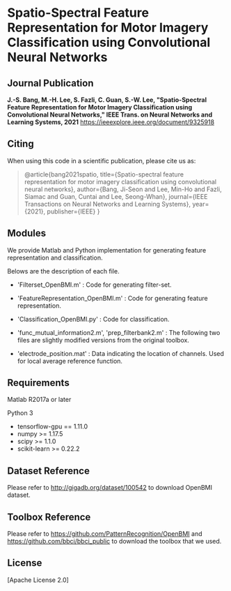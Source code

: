 # Spatio-Spectral Feature Representation for Motor Imagery Classification using Convolutional Neural Networks

## Journal Publication

**J.-S. Bang, M.-H. Lee, S. Fazli, C. Guan, S.-W. Lee, "Spatio-Spectral Feature Representation for Motor Imagery Classification using Convolutional Neural Networks," IEEE Trans. on Neural Networks and Learning Systems, 2021**
https://ieeexplore.ieee.org/document/9325918



## Citing
When using this code in a scientific publication, please cite us as:

>@article{bang2021spatio,
  title={Spatio-spectral feature representation for motor imagery classification using convolutional neural networks},
  author={Bang, Ji-Seon and Lee, Min-Ho and Fazli, Siamac and Guan, Cuntai and Lee, Seong-Whan},
  journal={IEEE Transactions on Neural Networks and Learning Systems},
  year={2021},
  publisher={IEEE}
}


## Modules
 We provide Matlab and Python implementation for generating feature representation and classification.

 Belows are the description of each file.
 

 - 'Filterset_OpenBMI.m' : Code for generating filter-set. 

 - 'FeatureRepresentation_OpenBMI.m' : Code for generating feature representation.

 - 'Classification_OpenBMI.py' : Code for classification.

 - 'func_mutual_information2.m', 'prep_filterbank2.m' : The following two files are slightly modified versions from the original toolbox.

 - 'electrode_position.mat' : Data indicating the location of channels. Used for local average reference function.

## Requirements
Matlab R2017a or later

Python 3 

 - tensorflow-gpu == 1.11.0
 - numpy >= 1.17.5
 - scipy >= 1.1.0
 - scikit-learn >= 0.22.2

## Dataset Reference
Please refer to http://gigadb.org/dataset/100542 to download OpenBMI dataset.


## Toolbox Reference
Please refer to https://github.com/PatternRecognition/OpenBMI and 
https://github.com/bbci/bbci_public to download the toolbox that we used.


## License
[Apache License 2.0]

